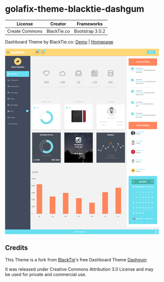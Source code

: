 # golafix-theme-blacktie-dashgum


| License | Creator | Frameworks |
|---------|---------|------------|
| Create Commons | BlackTie.co | Bootstrap 3.0.2 |

Dashboard Theme by BlackTie.co: [Demo](http://www.blacktie.co/demo/dashgum/) | [Homepage](http://blacktie.co/2014/07/dashgum-free-dashboard/)

![Screenshot](_doc/dashgum700.png)



## Credits

This Theme is a fork from [BlackTie](http://blacktie.co)'s free Dashboard
Theme [Dashgum](http://blacktie.co/2014/07/dashgum-free-dashboard/)
 
It was released under Creative Commons Attribution 3.0 License and may
be used for private and commercial use.

